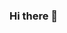 ### Hi there 👋

<!--
What I do

- 🔭 I’m currently working on my own game projects using Unity C#, and other projects with python
- 🌱 I’m currently learning C++
- 👯 I’m looking to collaborate on with my classmates at robotics club
- 😄 Pronouns: he/him
-->
